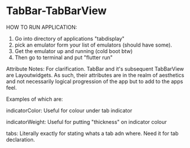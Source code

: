 # TabBar-TabBarView

HOW TO RUN APPLICATION:
1. Go into directory of applications "tabdisplay"
2. pick an emulator form your list of emulators (should have some).
3. Get the emulator up and running (cold boot btw)
4. Then go to terminal and put "flutter run"

Attribute Notes:
For clarification. TabBar and it's subsequent TabBarView are Layoutwidgets. As such,
their attributes are in the realm of aesthetics and not necessarily logical progression of the app but to add to the apps feel.

Examples of which are:

indicatorColor: Useful for colour under tab indicator

indicatorWeight: Useful for putting "thickness" on indicator colour

tabs: Literally exactly for stating whats a tab adn where. Need it for tab declaration.